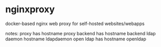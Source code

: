 # nginxproxy
docker-based nginx web proxy for self-hosted websites/webapps

notes:
proxy has hostname proxy
backend has hostname backend
ldap daemon  hostname ldapdaemon
open ldap has hostname openldap